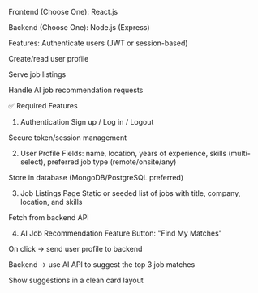 Frontend (Choose One):
React.js


Backend (Choose One):
Node.js (Express)


Features: 
Authenticate users (JWT or session-based)


Create/read user profile


Serve job listings


Handle AI job recommendation requests

✅ Required Features
1. Authentication
Sign up / Log in / Logout


Secure token/session management


2. User Profile
Fields: name, location, years of experience, skills (multi-select), preferred job type (remote/onsite/any)


Store in database (MongoDB/PostgreSQL preferred)


3. Job Listings Page
Static or seeded list of jobs with title, company, location, and skills


Fetch from backend API


4. AI Job Recommendation Feature
Button: "Find My Matches"


On click → send user profile to backend


Backend → use AI API to suggest the top 3 job matches


Show suggestions in a clean card layout
